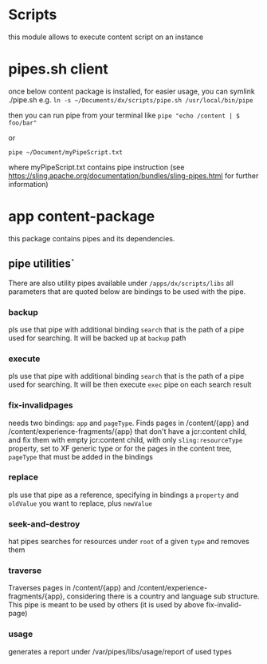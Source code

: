 # Scripts 

this module allows to execute content script on an instance

# pipes.sh client
once below content package is installed, for easier usage, you can symlink ./pipe.sh 
e.g. `ln -s ~/Documents/dx/scripts/pipe.sh /usr/local/bin/pipe`

then you can run pipe from your terminal like
```pipe "echo /content | $ foo/bar"```

or

```pipe ~/Document/myPipeScript.txt```

where myPipeScript.txt contains pipe instruction (see https://sling.apache.org/documentation/bundles/sling-pipes.html for further information)

# app content-package
this package contains pipes and its dependencies.
## pipe utilities`
There are also utility pipes available under `/apps/dx/scripts/libs`
all parameters that are quoted below are bindings to be used with the pipe.
### backup
pls use that pipe with additional binding `search` that is the path of a pipe used for searching.
It will be backed up at `backup` path
### execute
pls use that pipe with additional binding `search` that is the path of a pipe used for searching.
It will be then execute `exec` pipe on each search result
### fix-invalidpages
needs two bindings: `app` and `pageType`. Finds pages in /content/{app} and /content/experience-fragments/{app} that don't have a jcr:content child,
and fix them with empty jcr:content child, with only `sling:resourceType` property, set to XF generic type or for the pages in the
content tree, `pageType` that must be added in the bindings
### replace
pls use that pipe as a reference, specifying in bindings a `property` and `oldValue` you want to replace, plus `newValue`
### seek-and-destroy
hat pipes searches for resources under `root` of a given `type` and removes them
### traverse
Traverses pages in /content/{app} and /content/experience-fragments/{app}, considering there is a country and language sub structure.
This pipe is meant to be used by others (it is used by above fix-invalid-page)
### usage
generates a report under /var/pipes/libs/usage/report of used types
